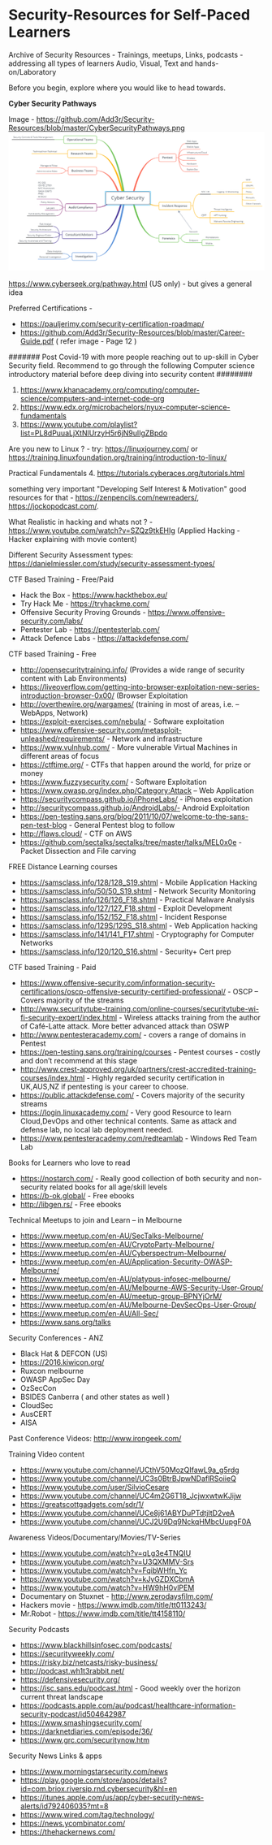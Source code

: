 # Security-Resources for Self-Paced Learners

Archive of Security Resources - Trainings, meetups, Links, podcasts - addressing all types of learners Audio, Visual, Text and hands-on/Laboratory

Before you begin, explore where you would like to head towards.

**Cyber Security Pathways**

 Image - https://github.com/Add3r/Security-Resources/blob/master/CyberSecurityPathways.png
 ![](CyberSecuirtyPathways.png)
 
 https://www.cyberseek.org/pathway.html (US only) - but gives a general idea
 
Preferred Certifications - 
+ https://pauljerimy.com/security-certification-roadmap/
+ https://github.com/Add3r/Security-Resources/blob/master/Career-Guide.pdf ( refer image - Page 12 )


####### Post Covid-19 with more people reaching out to up-skill in Cyber Security field. Recommend to go through the following Computer science introductory material before deep diving into security content ########
1. https://www.khanacademy.org/computing/computer-science/computers-and-internet-code-org
2. https://www.edx.org/microbachelors/nyux-computer-science-fundamentals
3. https://www.youtube.com/playlist?list=PL8dPuuaLjXtNlUrzyH5r6jN9ulIgZBpdo

Are you new to Linux ? - try: https://linuxjourney.com/ or https://training.linuxfoundation.org/training/introduction-to-linux/

Practical Fundamentals
4. https://tutorials.cyberaces.org/tutorials.html

something very important "Developing Self Interest & Motivation" good resources for that - https://zenpencils.com/newreaders/, https://jockopodcast.com/.

What Realistic in hacking and whats not ? - https://www.youtube.com/watch?v=SZQz9tkEHIg (Applied Hacking - Hacker explaining with movie content)

Different Security Assessment types:  https://danielmiessler.com/study/security-assessment-types/

CTF Based Training - Free/Paid
* Hack the Box - https://www.hackthebox.eu/
* Try Hack Me - https://tryhackme.com/
* Offensive Security Proving Grounds - https://www.offensive-security.com/labs/
* Pentester Lab - https://pentesterlab.com/
* Attack Defence Labs - https://attackdefense.com/

CTF based Training - Free

* http://opensecuritytraining.info/ (Provides a wide range of security content with Lab Environments)
* https://liveoverflow.com/getting-into-browser-exploitation-new-series-introduction-browser-0x00/ (Browser Exploitation 
* http://overthewire.org/wargames/ (training in most of areas, i.e. – WebApps, Network)
* https://exploit-exercises.com/nebula/ - Software exploitation
* https://www.offensive-security.com/metasploit-unleashed/requirements/ - Network and infrastructure
* https://www.vulnhub.com/ - More vulnerable Virtual Machines in different areas of focus
* https://ctftime.org/ - CTFs that happen around the world, for prize or money
* https://www.fuzzysecurity.com/ - Software Exploitation
* https://www.owasp.org/index.php/Category:Attack – Web Application
* https://securitycompass.github.io/iPhoneLabs/ - iPhones exploitation
* http://securitycompass.github.io/AndroidLabs/- Android Exploitation
* https://pen-testing.sans.org/blog/2011/10/07/welcome-to-the-sans-pen-test-blog - General Pentest blog to follow
* http://flaws.cloud/ - CTF on AWS
* https://github.com/sectalks/sectalks/tree/master/talks/MEL0x0e - Packet Dissection and File carving

FREE Distance Learning courses
* https://samsclass.info/128/128_S19.shtml - Mobile Application Hacking
* https://samsclass.info/50/50_S19.shtml - Network Security Monitoring
* https://samsclass.info/126/126_F18.shtml - Practical Malware Analysis
* https://samsclass.info/127/127_F18.shtml - Exploit Development
* https://samsclass.info/152/152_F18.shtml - Incident Response
* https://samsclass.info/129S/129S_S18.shtml - Web Application hacking
* https://samsclass.info/141/141_F17.shtml - Cryptography for Computer Networks
* https://samsclass.info/120/120_S16.shtml - Security+ Cert prep

CTF based Training - Paid
* https://www.offensive-security.com/information-security-certifications/oscp-offensive-security-certified-professional/ - OSCP – Covers majority of the streams
* http://www.securitytube-training.com/online-courses/securitytube-wi-fi-security-expert/index.html - Wireless attacks training from the author of Café-Latte attack. More better advanced attack than OSWP
* http://www.pentesteracademy.com/ - covers a range of domains in Pentest
* https://pen-testing.sans.org/training/courses - Pentest courses - costly and don’t recommend at this stage
* http://www.crest-approved.org/uk/partners/crest-accredited-training-courses/index.html - Highly regarded security certification in UK,AUS,NZ if pentesting is your career to choose.
* https://public.attackdefense.com/ - Covers majority of the security streams
* https://login.linuxacademy.com/ - Very good Resource to learn Cloud,DevOps and other technical contents. Same as attack and defense lab, no local lab deployment needed.
* https://www.pentesteracademy.com/redteamlab - Windows Red Team Lab

Books for Learners who love to read

* https://nostarch.com/ - Really good collection of both security and non-security related books for all age/skill levels
* https://b-ok.global/ - Free ebooks
* http://libgen.rs/ - Free ebooks

Technical Meetups to join and Learn – in Melbourne

* https://www.meetup.com/en-AU/SecTalks-Melbourne/
* https://www.meetup.com/en-AU/CryptoParty-Melbourne/
* https://www.meetup.com/en-AU/Cyberspectrum-Melbourne/
* https://www.meetup.com/en-AU/Application-Security-OWASP-Melbourne/
* https://www.meetup.com/en-AU/platypus-infosec-melbourne/
* https://www.meetup.com/en-AU/Melbourne-AWS-Security-User-Group/
* https://www.meetup.com/en-AU/meetup-group-BPNYjOrM/
* https://www.meetup.com/en-AU/Melbourne-DevSecOps-User-Group/
* https://www.meetup.com/en-AU/All-Sec/
* https://www.sans.org/talks

Security Conferences - ANZ

* Black Hat & DEFCON (US)
* https://2016.kiwicon.org/
* Ruxcon melbourne
* OWASP AppSec Day
* OzSecCon
* BSIDES Canberra ( and other states as well )
* CloudSec
* AusCERT
* AISA

Past Conference Videos: http://www.irongeek.com/

Training Video content

* https://www.youtube.com/channel/UCthV50MozQIfawL9a_g5rdg
* https://www.youtube.com/channel/UC3s0BtrBJpwNDaflRSoiieQ
* https://www.youtube.com/user/SilvioCesare
* https://www.youtube.com/channel/UC4m2G6T18_JcjwxwtwKJijw
* https://greatscottgadgets.com/sdr/1/
* https://www.youtube.com/channel/UCe8j61ABYDuPTdtjItD2veA
* https://www.youtube.com/channel/UCJ2U9Dq9NckqHMbcUupgF0A

Awareness Videos/Documentary/Movies/TV-Series

* https://www.youtube.com/watch?v=qLg3e4TNQIU
* https://www.youtube.com/watch?v=U3QXMMV-Srs
* https://www.youtube.com/watch?v=FqibWHfn_Yc
* https://www.youtube.com/watch?v=kJyGZDXCbmA
* https://www.youtube.com/watch?v=HW9hH0vlPEM
* Documentary on Stuxnet - http://www.zerodaysfilm.com/
* Hackers movie - https://www.imdb.com/title/tt0113243/
* Mr.Robot - https://www.imdb.com/title/tt4158110/
 
Security Podcasts

* https://www.blackhillsinfosec.com/podcasts/
* https://securityweekly.com/
* https://risky.biz/netcasts/risky-business/
* http://podcast.wh1t3rabbit.net/
* https://defensivesecurity.org/
* https://isc.sans.edu/podcast.html - Good weekly over the horizon current threat landscape
* https://podcasts.apple.com/au/podcast/healthcare-information-security-podcast/id504642987
* https://www.smashingsecurity.com/
* https://darknetdiaries.com/episode/36/
* https://www.grc.com/securitynow.htm

Security News Links & apps

* https://www.morningstarsecurity.com/news
* https://play.google.com/store/apps/details?id=com.briox.riversip.rnd.cybersecurity&hl=en
* https://itunes.apple.com/us/app/cyber-security-news-alerts/id792406035?mt=8
* https://www.wired.com/tag/technology/
* https://news.ycombinator.com/
* https://thehackernews.com/
